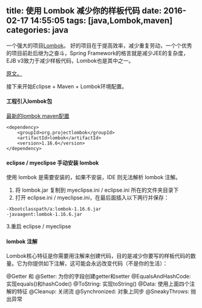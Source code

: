 title: 使用 Lombok 减少你的样板代码
date: 2016-02-17 14:55:05
tags: [java,Lombok,maven]
categories: java
---
一个强大的项目[Lombok](https://projectlombok.org/)。
好的项目在于提高效率，减少重复劳动，一个个优秀的项目前赴后继为之奋斗，Spring Framework的格言就是减少JEE的复杂度，EJB v3致力于减少样板代码，Lombok也是其中之一。

<!--more-->

[原文。](http://www.oschina.net/translate/lombok-reduces-your-boilerplate-code?cmp)

接下来开始Eclipse + Maven + Lombok环境配置。
#### 工程引入lombok包
[最新的lombok maven配置](http://mvnrepository.com/artifact/org.projectlombok/lombok/1.16.6)

```
<dependency>
	<groupId>org.projectlombok</groupId>
   	<artifactId>lombok</artifactId>
   	<version>1.16.6</version>
</dependency>
```
#### eclipse / myeclipse 手动安装 lombok
使用 lombok 是需要安装的，如果不安装，IDE 则无法解析 lombok 注解。
1. 将 lombok.jar 复制到 myeclipse.ini / eclipse.ini 所在的文件夹目录下
2. 打开 eclipse.ini / myeclipse.ini，在最后面插入以下两行并保存：
```
-Xbootclasspath/a:lombok-1.16.6.jar
-javaagent:lombok-1.16.6.jar
```
3.重启 eclipse / myeclipse
#### lombok 注解
Lombok核心特征是你需要用注解来创建代码，目的是减少你要写的样板代码的数量。它为你提供如下注解，这可能会永远改变代码（不是你的生活）：

@Getter 和 @Setter: 为你的字段创建getter和setter
@EqualsAndHashCode: 实现equals()和hashCode()
@ToString: 实现toString()
@Data: 使用上面四个注解的特征
@Cleanup: 关闭流
@Synchronized: 对象上同步
@SneakyThrows: 抛出异常

